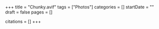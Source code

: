 +++
title = "Chunky.avif"
tags = ["Photos"]
categories = []
startDate = ""
draft = false
pages = []

citations = []
+++
